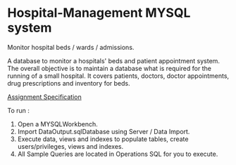 # Hospital-Management MYSQL system

Monitor hospital beds / wards / admissions.

A database to monitor a hospitals' beds and patient appointment system. The overall objective is to maintain a database what is required for the running of a small hospital. It covers patients, doctors, doctor appointments, drug prescriptions and 
inventory for beds.

[Assignment Specification](Databases-Assignment1.pdf)

To run :
  1. Open a MYSQLWorkbench.
  2. Import DataOutput.sqlDatabase using Server / Data Import.
  3. Execute data, views and indexes to populate tables, create users/privileges, views and indexes.
  4. All Sample Queries are located in Operations SQL for you to execute.

